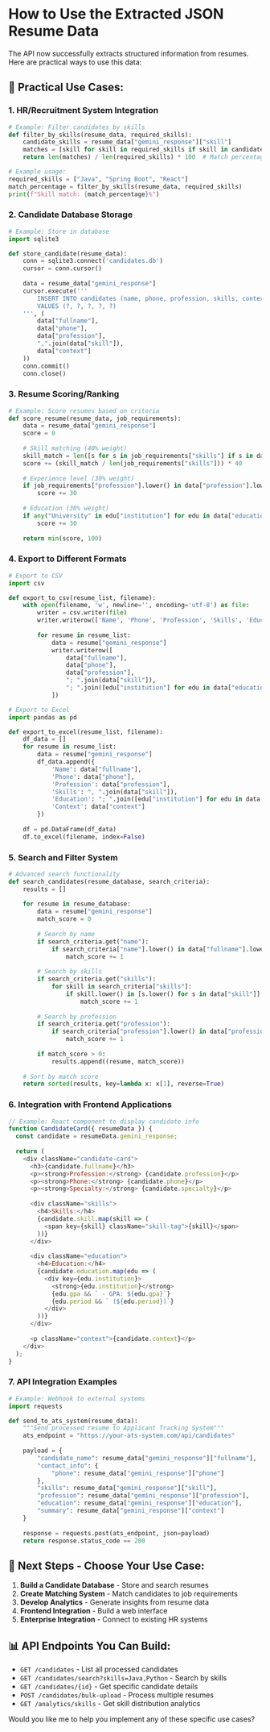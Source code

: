 # How to Use the Extracted JSON Resume Data

The API now successfully extracts structured information from resumes. Here are practical ways to use this data:

## 🎯 **Practical Use Cases:**

### 1. **HR/Recruitment System Integration**
```python
# Example: Filter candidates by skills
def filter_by_skills(resume_data, required_skills):
    candidate_skills = resume_data["gemini_response"]["skill"]
    matches = [skill for skill in required_skills if skill in candidate_skills]
    return len(matches) / len(required_skills) * 100  # Match percentage

# Example usage:
required_skills = ["Java", "Spring Boot", "React"]
match_percentage = filter_by_skills(resume_data, required_skills)
print(f"Skill match: {match_percentage}%")
```

### 2. **Candidate Database Storage**
```python
# Example: Store in database
import sqlite3

def store_candidate(resume_data):
    conn = sqlite3.connect('candidates.db')
    cursor = conn.cursor()
    
    data = resume_data["gemini_response"]
    cursor.execute('''
        INSERT INTO candidates (name, phone, profession, skills, context)
        VALUES (?, ?, ?, ?, ?)
    ''', (
        data["fullname"],
        data["phone"], 
        data["profession"],
        ",".join(data["skill"]),
        data["context"]
    ))
    conn.commit()
    conn.close()
```

### 3. **Resume Scoring/Ranking**
```python
# Example: Score resumes based on criteria
def score_resume(resume_data, job_requirements):
    data = resume_data["gemini_response"]
    score = 0
    
    # Skill matching (40% weight)
    skill_match = len([s for s in job_requirements["skills"] if s in data["skill"]])
    score += (skill_match / len(job_requirements["skills"])) * 40
    
    # Experience level (30% weight) 
    if job_requirements["profession"].lower() in data["profession"].lower():
        score += 30
        
    # Education (30% weight)
    if any("University" in edu["institution"] for edu in data["education"]):
        score += 30
        
    return min(score, 100)
```

### 4. **Export to Different Formats**
```python
# Export to CSV
import csv

def export_to_csv(resume_list, filename):
    with open(filename, 'w', newline='', encoding='utf-8') as file:
        writer = csv.writer(file)
        writer.writerow(['Name', 'Phone', 'Profession', 'Skills', 'Education'])
        
        for resume in resume_list:
            data = resume["gemini_response"] 
            writer.writerow([
                data["fullname"],
                data["phone"],
                data["profession"], 
                "; ".join(data["skill"]),
                "; ".join([edu["institution"] for edu in data["education"]])
            ])

# Export to Excel
import pandas as pd

def export_to_excel(resume_list, filename):
    df_data = []
    for resume in resume_list:
        data = resume["gemini_response"]
        df_data.append({
            'Name': data["fullname"],
            'Phone': data["phone"],
            'Profession': data["profession"],
            'Skills': ", ".join(data["skill"]),
            'Education': "; ".join([edu["institution"] for edu in data["education"]]),
            'Context': data["context"]
        })
    
    df = pd.DataFrame(df_data)
    df.to_excel(filename, index=False)
```

### 5. **Search and Filter System**
```python
# Advanced search functionality
def search_candidates(resume_database, search_criteria):
    results = []
    
    for resume in resume_database:
        data = resume["gemini_response"]
        match_score = 0
        
        # Search by name
        if search_criteria.get("name"):
            if search_criteria["name"].lower() in data["fullname"].lower():
                match_score += 1
                
        # Search by skills
        if search_criteria.get("skills"):
            for skill in search_criteria["skills"]:
                if skill.lower() in [s.lower() for s in data["skill"]]:
                    match_score += 1
                    
        # Search by profession
        if search_criteria.get("profession"):
            if search_criteria["profession"].lower() in data["profession"].lower():
                match_score += 1
                
        if match_score > 0:
            results.append((resume, match_score))
    
    # Sort by match score
    return sorted(results, key=lambda x: x[1], reverse=True)
```

### 6. **Integration with Frontend Applications**
```javascript
// Example: React component to display candidate info
function CandidateCard({ resumeData }) {
  const candidate = resumeData.gemini_response;
  
  return (
    <div className="candidate-card">
      <h3>{candidate.fullname}</h3>
      <p><strong>Profession:</strong> {candidate.profession}</p>
      <p><strong>Phone:</strong> {candidate.phone}</p>
      <p><strong>Specialty:</strong> {candidate.specialty}</p>
      
      <div className="skills">
        <h4>Skills:</h4>
        {candidate.skill.map(skill => (
          <span key={skill} className="skill-tag">{skill}</span>
        ))}
      </div>
      
      <div className="education">
        <h4>Education:</h4>
        {candidate.education.map(edu => (
          <div key={edu.institution}>
            <strong>{edu.institution}</strong>
            {edu.gpa && ` - GPA: ${edu.gpa}`}
            {edu.period && ` (${edu.period})`}
          </div>
        ))}
      </div>
      
      <p className="context">{candidate.context}</p>
    </div>
  );
}
```

### 7. **API Integration Examples**
```python
# Example: Webhook to external systems
import requests

def send_to_ats_system(resume_data):
    """Send processed resume to Applicant Tracking System"""
    ats_endpoint = "https://your-ats-system.com/api/candidates"
    
    payload = {
        "candidate_name": resume_data["gemini_response"]["fullname"],
        "contact_info": {
            "phone": resume_data["gemini_response"]["phone"]
        },
        "skills": resume_data["gemini_response"]["skill"],
        "profession": resume_data["gemini_response"]["profession"],
        "education": resume_data["gemini_response"]["education"],
        "summary": resume_data["gemini_response"]["context"]
    }
    
    response = requests.post(ats_endpoint, json=payload)
    return response.status_code == 200
```

## 🔧 **Next Steps - Choose Your Use Case:**

1. **Build a Candidate Database** - Store and search resumes
2. **Create Matching System** - Match candidates to job requirements  
3. **Develop Analytics** - Generate insights from resume data
4. **Frontend Integration** - Build a web interface
5. **Enterprise Integration** - Connect to existing HR systems

## 📊 **API Endpoints You Can Build:**

- `GET /candidates` - List all processed candidates
- `GET /candidates/search?skills=Java,Python` - Search by skills
- `GET /candidates/{id}` - Get specific candidate details
- `POST /candidates/bulk-upload` - Process multiple resumes
- `GET /analytics/skills` - Get skill distribution analytics

Would you like me to help you implement any of these specific use cases?

